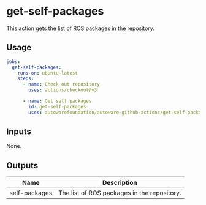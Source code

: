# get-self-packages

This action gets the list of ROS packages in the repository.

## Usage

```yaml
jobs:
  get-self-packages:
    runs-on: ubuntu-latest
    steps:
      - name: Check out repository
        uses: actions/checkout@v3

      - name: Get self packages
        id: get-self-packages
        uses: autowarefoundation/autoware-github-actions/get-self-packages@tier4/proposal
```

## Inputs

None.

## Outputs

| Name          | Description                                 |
| ------------- | ------------------------------------------- |
| self-packages | The list of ROS packages in the repository. |
